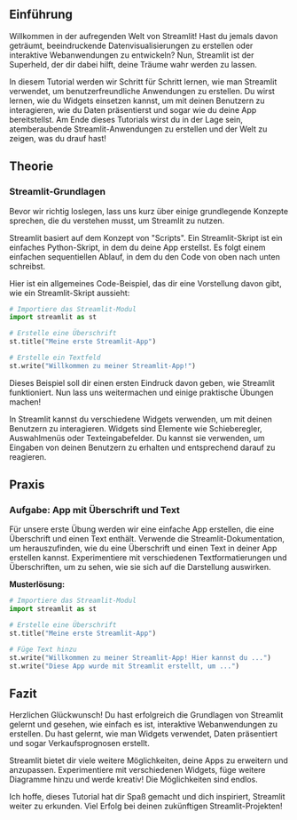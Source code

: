 ## Einführung

Willkommen in der aufregenden Welt von Streamlit! Hast du jemals davon geträumt, beeindruckende Datenvisualisierungen zu erstellen oder interaktive Webanwendungen zu entwickeln? Nun, Streamlit ist der Superheld, der dir dabei hilft, deine Träume wahr werden zu lassen.

In diesem Tutorial werden wir Schritt für Schritt lernen, wie man Streamlit verwendet, um benutzerfreundliche Anwendungen zu erstellen. Du wirst lernen, wie du Widgets einsetzen kannst, um mit deinen Benutzern zu interagieren, wie du Daten präsentierst und sogar wie du deine App bereitstellst. Am Ende dieses Tutorials wirst du in der Lage sein, atemberaubende Streamlit-Anwendungen zu erstellen und der Welt zu zeigen, was du drauf hast!

## Theorie

### Streamlit-Grundlagen

Bevor wir richtig loslegen, lass uns kurz über einige grundlegende Konzepte sprechen, die du verstehen musst, um Streamlit zu nutzen. 

Streamlit basiert auf dem Konzept von "Scripts". Ein Streamlit-Skript ist ein einfaches Python-Skript, in dem du deine App erstellst. Es folgt einem einfachen sequentiellen Ablauf, in dem du den Code von oben nach unten schreibst.

Hier ist ein allgemeines Code-Beispiel, das dir eine Vorstellung davon gibt, wie ein Streamlit-Skript aussieht:

```python
# Importiere das Streamlit-Modul
import streamlit as st

# Erstelle eine Überschrift
st.title("Meine erste Streamlit-App")

# Erstelle ein Textfeld
st.write("Willkommen zu meiner Streamlit-App!")
```
Dieses Beispiel soll dir einen ersten Eindruck davon geben, wie Streamlit funktioniert. Nun lass uns weitermachen und einige praktische Übungen machen!

In Streamlit kannst du verschiedene Widgets verwenden, um mit deinen Benutzern zu interagieren. Widgets sind Elemente wie Schieberegler, Auswahlmenüs oder Texteingabefelder. Du kannst sie verwenden, um Eingaben von deinen Benutzern zu erhalten und entsprechend darauf zu reagieren.

## Praxis

### Aufgabe: App mit Überschrift und Text

Für unsere erste Übung werden wir eine einfache App erstellen, die eine Überschrift und einen Text enthält. Verwende die Streamlit-Dokumentation, um herauszufinden, wie du eine Überschrift und einen Text in deiner App erstellen kannst. Experimentiere mit verschiedenen Textformatierungen und Überschriften, um zu sehen, wie sie sich auf die Darstellung auswirken.

**Musterlösung:**

```python
# Importiere das Streamlit-Modul
import streamlit as st

# Erstelle eine Überschrift
st.title("Meine erste Streamlit-App")

# Füge Text hinzu
st.write("Willkommen zu meiner Streamlit-App! Hier kannst du ...")
st.write("Diese App wurde mit Streamlit erstellt, um ...")
```

## Fazit

Herzlichen Glückwunsch! Du hast erfolgreich die Grundlagen von Streamlit gelernt und gesehen, wie einfach es ist, interaktive Webanwendungen zu erstellen. Du hast gelernt, wie man Widgets verwendet, Daten präsentiert und sogar Verkaufsprognosen erstellt.

Streamlit bietet dir viele weitere Möglichkeiten, deine Apps zu erweitern und anzupassen. Experimentiere mit verschiedenen Widgets, füge weitere Diagramme hinzu und werde kreativ! Die Möglichkeiten sind endlos.

Ich hoffe, dieses Tutorial hat dir Spaß gemacht und dich inspiriert, Streamlit weiter zu erkunden. Viel Erfolg bei deinen zukünftigen Streamlit-Projekten!